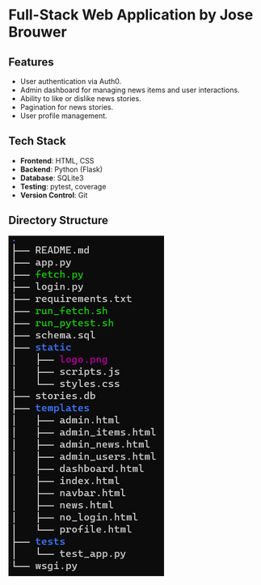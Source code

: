# Full-Stack Web Application by Jose Brouwer


## Features
- User authentication via Auth0.
- Admin dashboard for managing news items and user interactions.
- Ability to like or dislike news stories.
- Pagination for news stories.
- User profile management.

## Tech Stack
- **Frontend**: HTML, CSS
- **Backend**: Python (Flask)
- **Database**: SQLite3
- **Testing**: pytest, coverage
- **Version Control**: Git

## Directory Structure
![Directory Structure](images/Directory_Structure.png)

